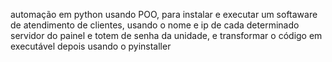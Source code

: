 automação em python usando POO, para instalar e executar um softaware de atendimento de clientes, usando o nome e ip de cada determinado servidor do painel e totem de senha da unidade, e transformar o código em executável depois usando o pyinstaller
